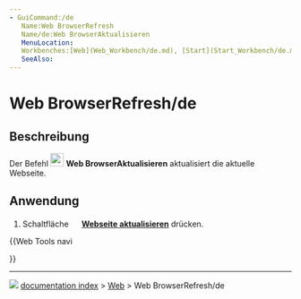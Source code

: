 ```yaml
---
- GuiCommand:/de
   Name:Web BrowserRefresh
   Name/de:Web BrowserAktualisieren
   MenuLocation:
   Workbenches:[Web](Web_Workbench/de.md), [Start](Start_Workbench/de.md)
   SeeAlso:
---
```


# Web BrowserRefresh/de

## Beschreibung

Der Befehl <img alt="" src=images/Web_BrowserRefresh.svg  style="width:24px;"> **Web BrowserAktualisieren** aktualisiert die aktuelle Webseite.

## Anwendung

1.  Schaltfläche **<img src="images/Web_BrowserRefresh.svg" width=16px> [Webseite aktualisieren](Web_BrowserRefresh/de.md)** drücken.





{{Web Tools navi

}}



---
![](images/Right_arrow.png) [documentation index](../README.md) > [Web](Web_Workbench.md) > Web BrowserRefresh/de
